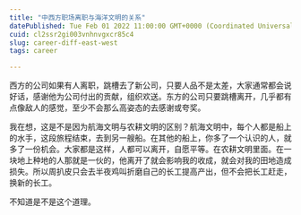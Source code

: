 ```yaml
---
title: "中西方职场离职与海洋文明的关系"
datePublished: Tue Feb 01 2022 11:00:00 GMT+0000 (Coordinated Universal Time)
cuid: cl2ssr2gi003vnhnvgxcr85c4
slug: career-diff-east-west
tags: career

---
```


西方的公司如果有人离职，跳槽去了新公司，只要人品不是太差，大家通常都会说好话，感谢他为公司付出的贡献，组织欢送。东方的公司只要跳槽离开，几乎都有点像敌人的感觉，至少不会那么高姿态的去感谢或夸奖。

我在想，这是不是因为航海文明与农耕文明的区别？航海文明中，每个人都是船上的水手，这段旅程结束，去到另一艘船。在其他的船上，你多了一个认识的人，就多了一份机会。大家都是这样，人都可以离开，自愿平等。在农耕文明里面。在一块地上种地的人那就是一伙的，他离开了就会影响我的收成，就会对我的田地造成损失。所以周扒皮只会去半夜鸡叫折磨自己的长工提高产出，但不会把长工赶走，换新的长工。

不知道是不是这个道理。